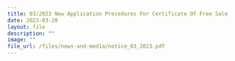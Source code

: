 ```yaml
---
title: 03/2023 New Application Procedures For Certificate Of Free Sale (CFS)
date: 2023-03-20
layout: file
description: ""
image: ""
file_url: /files/news-and-media/notice_03_2023.pdf
---
```



